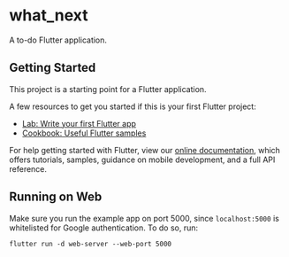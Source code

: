 # what_next

A to-do Flutter application.

## Getting Started

This project is a starting point for a Flutter application.

A few resources to get you started if this is your first Flutter project:

- [Lab: Write your first Flutter app](https://flutter.dev/docs/get-started/codelab)
- [Cookbook: Useful Flutter samples](https://flutter.dev/docs/cookbook)

For help getting started with Flutter, view our
[online documentation](https://flutter.dev/docs), which offers tutorials,
samples, guidance on mobile development, and a full API reference.

## Running on Web

Make sure you run the example app on port 5000, since `localhost:5000` is
whitelisted for Google authentication. To do so, run:

```
flutter run -d web-server --web-port 5000
```